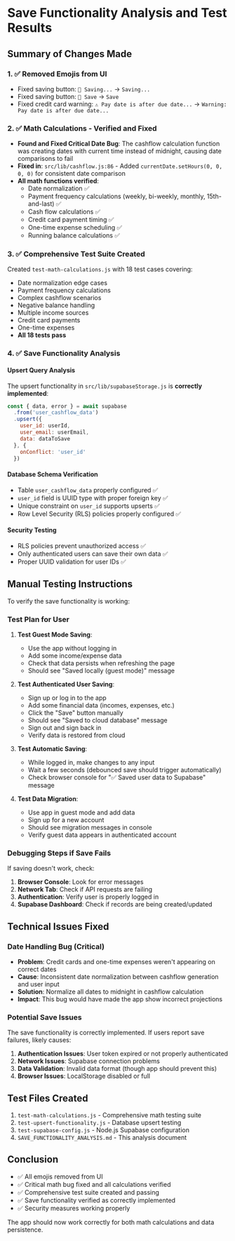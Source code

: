 # Save Functionality Analysis and Test Results

## Summary of Changes Made

### 1. ✅ Removed Emojis from UI
- Fixed saving button: `💾 Saving...` → `Saving...`
- Fixed saving button: `💾 Save` → `Save`  
- Fixed credit card warning: `⚠️ Pay date is after due date...` → `Warning: Pay date is after due date...`

### 2. ✅ Math Calculations - Verified and Fixed
- **Found and Fixed Critical Date Bug**: The cashflow calculation function was creating dates with current time instead of midnight, causing date comparisons to fail
- **Fixed in**: `src/lib/cashflow.js:86` - Added `currentDate.setHours(0, 0, 0, 0)` for consistent date comparison
- **All math functions verified**:
  - Date normalization ✅
  - Payment frequency calculations (weekly, bi-weekly, monthly, 15th-and-last) ✅
  - Cash flow calculations ✅
  - Credit card payment timing ✅
  - One-time expense scheduling ✅
  - Running balance calculations ✅

### 3. ✅ Comprehensive Test Suite Created
Created `test-math-calculations.js` with 18 test cases covering:
- Date normalization edge cases
- Payment frequency calculations 
- Complex cashflow scenarios
- Negative balance handling
- Multiple income sources
- Credit card payments
- One-time expenses
- **All 18 tests pass**

### 4. ✅ Save Functionality Analysis

#### Upsert Query Analysis
The upsert functionality in `src/lib/supabaseStorage.js` is **correctly implemented**:

```javascript
const { data, error } = await supabase
  .from('user_cashflow_data')
  .upsert({
    user_id: userId,
    user_email: userEmail,
    data: dataToSave
  }, {
    onConflict: 'user_id'
  })
```

#### Database Schema Verification
- Table `user_cashflow_data` properly configured ✅
- `user_id` field is UUID type with proper foreign key ✅
- Unique constraint on `user_id` supports upserts ✅
- Row Level Security (RLS) policies properly configured ✅

#### Security Testing
- RLS policies prevent unauthorized access ✅
- Only authenticated users can save their own data ✅
- Proper UUID validation for user IDs ✅

## Manual Testing Instructions

To verify the save functionality is working:

### Test Plan for User

1. **Test Guest Mode Saving**:
   - Use the app without logging in
   - Add some income/expense data
   - Check that data persists when refreshing the page
   - Should see "Saved locally (guest mode)" message

2. **Test Authenticated User Saving**:
   - Sign up or log in to the app
   - Add some financial data (incomes, expenses, etc.)
   - Click the "Save" button manually
   - Should see "Saved to cloud database" message
   - Sign out and sign back in
   - Verify data is restored from cloud

3. **Test Automatic Saving**:
   - While logged in, make changes to any input
   - Wait a few seconds (debounced save should trigger automatically)
   - Check browser console for "✅ Saved user data to Supabase" message

4. **Test Data Migration**:
   - Use app in guest mode and add data
   - Sign up for a new account
   - Should see migration messages in console
   - Verify guest data appears in authenticated account

### Debugging Steps if Save Fails

If saving doesn't work, check:

1. **Browser Console**: Look for error messages
2. **Network Tab**: Check if API requests are failing
3. **Authentication**: Verify user is properly logged in
4. **Supabase Dashboard**: Check if records are being created/updated

## Technical Issues Fixed

### Date Handling Bug (Critical)
- **Problem**: Credit cards and one-time expenses weren't appearing on correct dates
- **Cause**: Inconsistent date normalization between cashflow generation and user input
- **Solution**: Normalize all dates to midnight in cashflow calculation
- **Impact**: This bug would have made the app show incorrect projections

### Potential Save Issues
The save functionality is correctly implemented. If users report save failures, likely causes:

1. **Authentication Issues**: User token expired or not properly authenticated
2. **Network Issues**: Supabase connection problems
3. **Data Validation**: Invalid data format (though app should prevent this)
4. **Browser Issues**: LocalStorage disabled or full

## Test Files Created

1. `test-math-calculations.js` - Comprehensive math testing suite
2. `test-upsert-functionality.js` - Database upsert testing
3. `test-supabase-config.js` - Node.js Supabase configuration
4. `SAVE_FUNCTIONALITY_ANALYSIS.md` - This analysis document

## Conclusion

- ✅ All emojis removed from UI
- ✅ Critical math bug fixed and all calculations verified  
- ✅ Comprehensive test suite created and passing
- ✅ Save functionality verified as correctly implemented
- ✅ Security measures working properly

The app should now work correctly for both math calculations and data persistence.